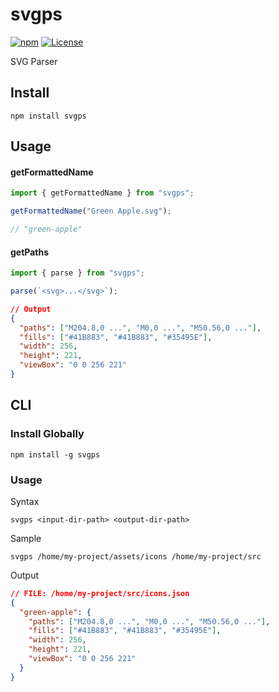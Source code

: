 # svgps

[![npm](https://img.shields.io/npm/v/svgps?color=%234fc921)](https://www.npmjs.com/package/svgps)
[![License](https://img.shields.io/badge/License-MIT-green.svg?color=%234fc921)](https://opensource.org/licenses/MIT)

SVG Parser

## Install

```
npm install svgps
```

## Usage

#### getFormattedName

```js
import { getFormattedName } from "svgps";

getFormattedName("Green Apple.svg");

// "green-apple"
```

#### getPaths

```js
import { parse } from "svgps";

parse(`<svg>...</svg>`);
```

```json
// Output
{
  "paths": ["M204.8,0 ...", "M0,0 ...", "M50.56,0 ..."],
  "fills": ["#41B883", "#41B883", "#35495E"],
  "width": 256,
  "height": 221,
  "viewBox": "0 0 256 221"
}
```

## CLI

### Install Globally

```
npm install -g svgps
```

### Usage

Syntax

```
svgps <input-dir-path> <output-dir-path>
```

Sample

```
svgps /home/my-project/assets/icons /home/my-project/src
```

Output

```json
// FILE: /home/my-project/src/icons.json
{
  "green-apple": {
    "paths": ["M204.8,0 ...", "M0,0 ...", "M50.56,0 ..."],
    "fills": ["#41B883", "#41B883", "#35495E"],
    "width": 256,
    "height": 221,
    "viewBox": "0 0 256 221"
  }
}
```
